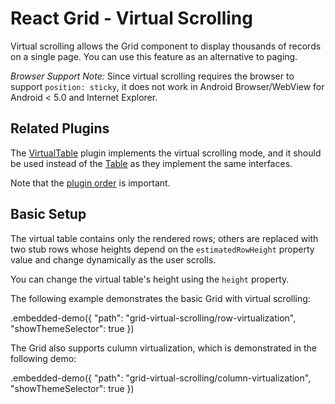 # React Grid - Virtual Scrolling

Virtual scrolling allows the Grid component to display thousands of records on a single page. You can use this feature as an alternative to paging.

*Browser Support Note:* Since virtual scrolling requires the browser to support `position: sticky`, it does not work in Android Browser/WebView for Android < 5.0 and Internet Explorer.

## Related Plugins

The [VirtualTable](../reference/virtual-table.md) plugin implements the virtual scrolling mode, and it should be used instead of the [Table](../reference/table.md) as they implement the same interfaces.

Note that the [plugin order](./plugin-overview.md#plugin-order) is important.

## Basic Setup

The virtual table contains only the rendered rows; others are replaced with two stub rows whose heights depend on the `estimatedRowHeight` property value and change dynamically as the user scrolls.

You can change the virtual table's height using the `height` property.

The following example demonstrates the basic Grid with virtual scrolling:

.embedded-demo({ "path": "grid-virtual-scrolling/row-virtualization", "showThemeSelector": true })

The Grid also supports culumn virtualization, which is demonstrated in the following demo:

.embedded-demo({ "path": "grid-virtual-scrolling/column-virtualization", "showThemeSelector": true })
